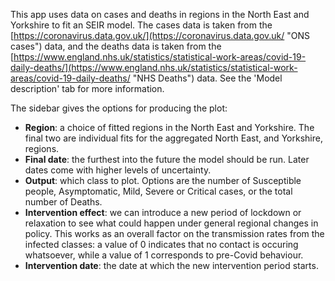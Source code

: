 
This app uses data on cases and deaths in regions in the North East and Yorkshire to fit an SEIR model. The cases data is taken from the [https://coronavirus.data.gov.uk/](https://coronavirus.data.gov.uk/ "ONS cases") data, and the deaths data is taken from the [https://www.england.nhs.uk/statistics/statistical-work-areas/covid-19-daily-deaths/](https://www.england.nhs.uk/statistics/statistical-work-areas/covid-19-daily-deaths/ "NHS Deaths")  data. See the 'Model description' tab for more information.


The sidebar gives the options for producing the plot:

- __Region__: a choice of fitted regions in the North East and Yorkshire. The final two are individual fits for the aggregated North East, and Yorkshire, regions.
- __Final date__: the furthest into the future the model should be run. Later dates come with higher levels of uncertainty.
- __Output__: which class to plot. Options are the number of Susceptible people, Asymptomatic, Mild, Severe or Critical cases, or the total number of Deaths.
- __Intervention effect__: we can introduce a new period of lockdown or relaxation to see what could happen under general regional changes in policy. This works as an overall factor on the transmission rates from the infected classes: a value of 0 indicates that no contact is occuring whatsoever, while a value of 1 corresponds to pre-Covid behaviour. 
- __Intervention date__: the date at which the new intervention period starts.  




                
                           